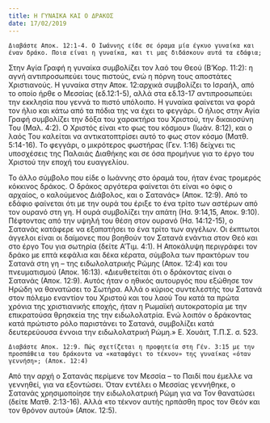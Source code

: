 ```yaml
---
title: Η ΓΥΝΑΙΚΑ ΚΑΙ Ο ΔΡΑΚΟΣ
date: 17/02/2019
---
```


`Διαβάστε Αποκ. 12:1-4. Ο Ιωάννης είδε σε όραμα μία έγκυο γυναίκα και έναν δράκο. Ποια είναι η γυναίκα, και τι μας διδάσκουν αυτά τα εδάφια;`

Στην Αγία Γραφή η γυναίκα συμβολίζει τον λαό του Θεού (Β’Κορ. 11:2): η αγνή αντιπροσωπεύει τους πιστούς, ενώ η πόρνη τους αποστάτες Χριστιανούς. Η γυναίκα στην Αποκ. 12:αρχικά συμβολίζει το Ισραήλ, από το οποίο ήρθε ο Μεσσίας (εδ.12:1-5), αλλά στα εδ.13-17 αντιπροσωπεύει την εκκλησία που γεννά το πιστό υπόλοιπο. Η γυναίκα φαίνεται να φορά τον ήλιο και κάτω από τα πόδια της να έχει το φεγγάρι. Ο ήλιος στην Αγία Γραφή συμβολίζει την δόξα του χαρακτήρα του Χριστού, την δικαιοσύνη Του (Μαλ. 4:2). Ο Χριστός είναι «το φως του κόσμου» (Ιωάν. 8:12), και ο λαός Του καλείται να αντικατοπτρίσει αυτό το φως στον κόσμο (Ματθ. 5:14-16). Το φεγγάρι, ο μικρότερος φωστήρας (Γεν. 1:16) δείχνει τις υποσχέσεις της Παλαιάς Διαθήκης και σε όσα προμήνυε για το έργο του Χριστού την εποχή του ευαγγελίου.

Το άλλο σύμβολο που είδε ο Ιωάννης στο όραμά του, ήταν ένας τρομερός κόκκινος δράκος. Ο δράκος αργότερα φαίνεται ότι είναι «ο όφις ο αρχαίος, ο καλούμενος Διάβολος, και ο Σατανάς» (Αποκ. 12:9). Από το εδάφιο φαίνεται ότι με την ουρά του έριξε το ένα τρίτο των αστέρων από τον ουρανό στη γη. Η ουρά συμβολίζει την απάτη (Ησ. 9:14,15, Αποκ. 9:10). Πέφτοντας από την υψηλή του θέση στον ουρανό (Ησ. 14:12-15), ο Σατανάς κατάφερε να εξαπατήσει το ένα τρίτο των αγγέλων. Οι έκπτωτοι άγγελοι είναι οι δαίμονες που βοηθούν τον Σατανά ενάντια στον Θεό και στο έργο Του για σωτηρία (δείτε Α’Τιμ. 4:1). Η Αποκάλυψη περιγράφει τον δράκο με επτά κεφάλια και δέκα κέρατα, σύμβολα των πρακτόρων του Σατανά στη γη – της ειδωλολατρικής Ρώμης (Αποκ. 12:4) και του πνευματισμού (Αποκ. 16:13). «Διευθετείται ότι ο δράκοντας είναι ο Σατανάς (Αποκ. 12:9). Αυτός ήταν ο ηθικός αυτουργός που εξώθησε τον Ηρώδη να θανατώσει το Σωτήρα. Αλλά ο κύριος συντελεστής του Σατανά στον πόλεμο εναντίον του Χριστού και του λαού Του κατά τα πρώτα χρόνια της χριστιανικής εποχής, ήταν η Ρωμαϊκή αυτοκρατορία με την επικρατούσα θρησκεία της την ειδωλολατρία. Ενώ λοιπόν ο δράκοντας κατά πρώτιστο ρόλο παριστάνει το Σατανά, συμβολίζει κατά δευτερεύουσα έννοια την ειδωλολατρική Ρώμη.» Ε. Χουάιτ, Τ.Π.Σ. σ. 523.

`Διαβάστε Αποκ. 12:9. Πώς σχετίζεται η προφητεία στη Γέν. 3:15 με την προσπάθεια του δράκοντα να «καταφάγει το τέκνον» της γυναίκας «όταν γεννήση»; (Αποκ. 12:4)`

Από την αρχή ο Σατανάς περίμενε τον Μεσσία – το Παιδί που έμελλε να γεννηθεί, για να εξοντώσει. Όταν εντέλει ο Μεσσίας γεννήθηκε, ο Σατανάς χρησιμοποίησε την ειδωλολατρική Ρώμη για να Τον θανατώσει (δείτε Ματθ. 2:13-16). Αλλά «το τέκνον αυτής ηρπάσθη προς τον Θεόν και τον θρόνον αυτού» (Αποκ. 12:5).